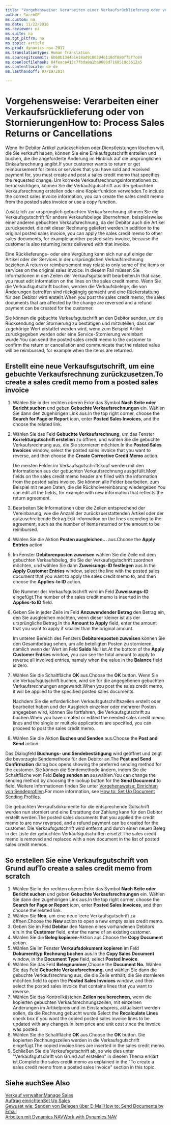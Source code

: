 ```yaml
---
title: "Vorgehensweise: Verarbeiten einer Verkaufsrücklieferung oder von Stornierungen"
author: SorenGP
ms.custom: na
ms.date: 11/22/2016
ms.reviewer: na
ms.suite: na
ms.tgt_pltfrm: na
ms.topic: article
ms.prod: dynamics-nav-2017
ms.translationtype: Human Translation
ms.sourcegitcommit: 6b60b1344a1e18ad91863046110df880f75f7c04
ms.openlocfilehash: 84feace413c7fbda0a1ba9688d7168510c3612a5
ms.contentlocale: de-de
ms.lasthandoff: 07/19/2017

---
```


# <a name="how-to-process-sales-returns-or-cancellations"></a><span data-ttu-id="3dddd-102">Vorgehensweise: Verarbeiten einer Verkaufsrücklieferung oder von Stornierungen</span><span class="sxs-lookup"><span data-stu-id="3dddd-102">How to: Process Sales Returns or Cancellations</span></span>
<span data-ttu-id="3dddd-103">Wenn Ihr Debitor Artikel zurückschicken oder Dienstleistungen löschen will, die Sie verkauft haben, können Sie eine Einkaufsgutschrift erstellen und buchen, die die angeforderte Änderung im Hinblick auf die ursprünglichen Einkaufsrechnung angibt.</span><span class="sxs-lookup"><span data-stu-id="3dddd-103">If your customer wants to return or get reimbursement for items or services that you have sold and received payment for, you must create and post a sales credit memo that specifies the requested change.</span></span> <span data-ttu-id="3dddd-104">Um korrekte Verkaufsrechnungsinformationen zu berücksichtigen, können Sie die Verkaufsgutschrift aus der gebuchten Verkaufsrechnung erstellen oder eine Kopierfunktion verwenden.</span><span class="sxs-lookup"><span data-stu-id="3dddd-104">To include the correct sales invoice information, you can create the sales credit memo from the posted sales invoice or use a copy function.</span></span>

<span data-ttu-id="3dddd-105">Zusätzlich zur ursprünglich gebuchten Verkaufsrechnung können Sie die Verkaufsgutschrift für andere Verkaufsbelege übernehmen, beispielsweise einer anderen gebuchten Verkaufsrechnung, da der Debitor auch die Artikel zurücksendet, die mit dieser Rechnung geliefert werden.</span><span class="sxs-lookup"><span data-stu-id="3dddd-105">In addition to the original posted sales invoice, you can apply the sales credit memo to other sales documents, for example another posted sales invoice, because the customer is also returning items delivered with that invoice.</span></span>

<span data-ttu-id="3dddd-106">Eine Rücklieferungs- oder eine Vergütung kann sich nur auf einige der Artikel oder der Services in der ursprünglichen Verkaufsrechnung beziehen.</span><span class="sxs-lookup"><span data-stu-id="3dddd-106">A return or reimbursement may relate to only some of the items or services on the original sales invoice.</span></span> <span data-ttu-id="3dddd-107">In diesem Fall müssen Sie Informationen in den Zeilen der Verkaufsgutschrift bearbeiten.</span><span class="sxs-lookup"><span data-stu-id="3dddd-107">In that case, you must edit information on the lines on the sales credit memo.</span></span> <span data-ttu-id="3dddd-108">Wenn Sie die Verkaufsgutschrift buchen, werden die Verkaufsbelege, die von Änderungen betroffen sind rückgängig gemacht und eine Rückerstattung für den Debitor wird erstellt.</span><span class="sxs-lookup"><span data-stu-id="3dddd-108">When you post the sales credit memo, the sales documents that are affected by the change are reversed and a refund payment can be created for the customer.</span></span>

<span data-ttu-id="3dddd-109">Sie können die gebuchte Verkaufsgutschrift an den Debitor senden, um die Rücksendung oder Stornierung zu bestätigen und mitzuteilen, dass der zugehörige Wert erstattet werden wird, wenn zum Beispiel Artikel zurückgegeben werden oder eine Service-Stornierung vereinbart wurde.</span><span class="sxs-lookup"><span data-stu-id="3dddd-109">You can send the posted sales credit memo to the customer to confirm the return or cancellation and communicate that the related value will be reimbursed, for example when the items are returned.</span></span>

## <a name="to-create-a-sales-credit-memo-from-a-posted-sales-invoice"></a><span data-ttu-id="3dddd-110">Erstellt eine neue Verkaufsgutschrift, um eine gebuchte Verkaufsrechnung zurückzusetzen.</span><span class="sxs-lookup"><span data-stu-id="3dddd-110">To create a sales credit memo from a posted sales invoice</span></span>
1. <span data-ttu-id="3dddd-111">Wählen Sie in der rechten oberen Ecke das Symbol **Nach Seite oder Bericht suchen** und geben **Gebuchte Verkaufsrechnungen** ein. Wählen Sie dann den zugehörigen Link aus.</span><span class="sxs-lookup"><span data-stu-id="3dddd-111">In the top right corner, choose the **Search for Page or Report** icon, enter **Posted Sales Invoices**, and the choose the related link.</span></span>  
2. <span data-ttu-id="3dddd-112">Wählen Sie das Feld **Gebuchte Verkaufsrechnung**, um das Fenster **Korrekturgutschrift erstellen** zu öffnen, und wählen Sie die gebuchte Verkaufsrechnung aus, die Sie stornieren möchten.</span><span class="sxs-lookup"><span data-stu-id="3dddd-112">In the **Posted Sales Invoices** window, select the posted sales invoice that you want to reverse, and then choose the **Create Corrective Credit Memo** action.</span></span>

    <span data-ttu-id="3dddd-113">Die meisten Felder im Verkaufsgutschriftskopf werden mit den Informationen aus der gebuchten Verkaufsrechnung ausgefüllt.</span><span class="sxs-lookup"><span data-stu-id="3dddd-113">Most fields on the sales credit memo header are filled with the information from the posted sales invoice.</span></span> <span data-ttu-id="3dddd-114">Sie können alle Felder bearbeiten, zum Beispiel mit neuen Daten, die die Rückholvereinbarung wiedergeben.</span><span class="sxs-lookup"><span data-stu-id="3dddd-114">You can edit all the fields, for example with new information that reflects the return agreement.</span></span>
3. <span data-ttu-id="3dddd-115">Bearbeiten Sie Informationen über die Zeilen entsprechend der Vereinbarung, wie die Anzahl der zurückzuerstattenden Artikel oder der gutzuschreibende Betrag.</span><span class="sxs-lookup"><span data-stu-id="3dddd-115">Edit information on the lines according to the agreement, such as the number of items returned or the amount to be reimbursed.</span></span>
4. <span data-ttu-id="3dddd-116">Wählen Sie die Aktion **Posten ausgleichen...** aus.</span><span class="sxs-lookup"><span data-stu-id="3dddd-116">Choose the **Apply Entries** action.</span></span>
5. <span data-ttu-id="3dddd-117">Im Fenster **Debitorenposten zuweisen** wählen Sie die Zeile mit dem gebuchten Verkaufsbeleg, die Sie der Verkaufsgutschrift zuordnen möchten, und wählen Sie dann **Zuweisungs-ID festlegen** aus.</span><span class="sxs-lookup"><span data-stu-id="3dddd-117">In the **Apply Customer Entries** window, select the line with the posted sales document that you want to apply the sales credit memo to, and then choose the **Applies-to ID** action.</span></span>

    <span data-ttu-id="3dddd-118">Die Nummer der Verkaufsgutschrift wird im Feld **Zuweisungs-ID** eingefügt.</span><span class="sxs-lookup"><span data-stu-id="3dddd-118">The number of the sales credit memo is inserted in the **Applies-to ID** field.</span></span>  
6. <span data-ttu-id="3dddd-119">Geben Sie in jeder Zeile im Feld **Anzuwendender Betrag** den Betrag ein, den Sie ausgleichen möchten, wenn dieser kleiner ist als der ursprüngliche Betrag.</span><span class="sxs-lookup"><span data-stu-id="3dddd-119">In the **Amount to Apply** field, enter the amount that you want to apply if smaller than the original amount.</span></span>

    <span data-ttu-id="3dddd-120">Im unteren Bereich des Fensters **Debitorenposten zuweisen** können Sie den Gesamtbetrag sehen, um alle beteiligten Posten zu stornieren, nämlich wenn der Wert im Feld **Saldo** Null ist.</span><span class="sxs-lookup"><span data-stu-id="3dddd-120">At the bottom of the **Apply Customer Entries** window, you can see the total amount to apply to reverse all involved entries, namely when the value in the **Balance** field is zero.</span></span>  
7. <span data-ttu-id="3dddd-121">Wählen Sie die Schaltfläche **OK** aus.</span><span class="sxs-lookup"><span data-stu-id="3dddd-121">Choose the **OK** button.</span></span> <span data-ttu-id="3dddd-122">Wenn Sie die Verkaufsgutschrift buchen, wird sie für die angegebenen gebuchten Verkaufsrechnungen angewandt.</span><span class="sxs-lookup"><span data-stu-id="3dddd-122">When you post the sales credit memo, it will be applied to the specified posted sales documents.</span></span>

    <span data-ttu-id="3dddd-123">Nachdem Sie die erforderlichen Verkaufsgutschriftszeilen erstellt oder bearbeitet haben und der Ausgleich einzelner oder mehrerer Posten angegeben wird, können Sie fortfahren, die Verkaufsgutschrift zu buchen.</span><span class="sxs-lookup"><span data-stu-id="3dddd-123">When you have created or edited the needed sales credit memo lines and the single or multiple applications are specified, you can proceed to post the sales credit memo.</span></span>
8. <span data-ttu-id="3dddd-124">Wählen Sie die Aktion **Buchen und Senden** aus.</span><span class="sxs-lookup"><span data-stu-id="3dddd-124">Choose the **Post and Send** action.</span></span>

<span data-ttu-id="3dddd-125">Das Dialogfeld **Buchungs- und Sendebestätigung** wird geöffnet und zeigt die bevorzugte Sendemethode für den Debitor an.</span><span class="sxs-lookup"><span data-stu-id="3dddd-125">The **Post and Send Confirmation** dialog box opens showing the preferred sending method for the customer.</span></span> <span data-ttu-id="3dddd-126">Sie können die Sendemethode ändern, indem Sie die Schaltfläche vom Feld **Beleg senden an** auswählen.</span><span class="sxs-lookup"><span data-stu-id="3dddd-126">You can change the sending method by choosing the lookup button for the **Send Document** to field.</span></span> <span data-ttu-id="3dddd-127">Weitere Informationen finden Sie unter [Vorgehensweise: Einrichten von Sendeprofilen](sales-how-setup-document-send-profiles.md).</span><span class="sxs-lookup"><span data-stu-id="3dddd-127">For more information, see [How to: Set Up Document Sending Profiles](sales-how-setup-document-send-profiles.md).</span></span>

<span data-ttu-id="3dddd-128">Die gebuchten Verkaufsdokumente für die entsprechende Gutschrift werden nun storniert und eine Erstattung der Zahlung kann für den Debitor erstellt werden.</span><span class="sxs-lookup"><span data-stu-id="3dddd-128">The posted sales documents that you applied the credit memo to are now reversed, and a refund payment can be created for the customer.</span></span> <span data-ttu-id="3dddd-129">Die Verkaufsgutschrift wird entfernt und durch einen neuen Beleg in der Liste der gebuchten Verkaufsgutschriften ersetzt.</span><span class="sxs-lookup"><span data-stu-id="3dddd-129">The sales credit memo is removed and replaced with a new document in the list of posted sales credit memos.</span></span>

## <a name="to-create-a-sales-credit-memo-from-scratch"></a><span data-ttu-id="3dddd-130">So erstellen Sie eine Verkaufsgutschrift von Grund auf</span><span class="sxs-lookup"><span data-stu-id="3dddd-130">To create a sales credit memo from scratch</span></span>
1. <span data-ttu-id="3dddd-131">Wählen Sie in der rechten oberen Ecke das Symbol **Nach Seite oder Bericht suchen** und geben **Gebuchte Verkaufsrechnungen** ein. Wählen Sie dann den zugehörigen Link aus.</span><span class="sxs-lookup"><span data-stu-id="3dddd-131">In the top right corner, choose the **Search for Page or Report** icon, enter **Posted Sales Invoices**, and then choose the related link.</span></span>
2. <span data-ttu-id="3dddd-132">Wählen Sie **Neu**, um eine neue leere Verkaufsgutschrift zu öffnen.</span><span class="sxs-lookup"><span data-stu-id="3dddd-132">Choose the **New** action to open a new empty sales credit memo.</span></span>
3. <span data-ttu-id="3dddd-133">Geben Sie im Feld **Debitor** den Namen eines vorhandenen Debitors ein.</span><span class="sxs-lookup"><span data-stu-id="3dddd-133">In the **Customer** field, enter the name of an existing customer.</span></span>
4. <span data-ttu-id="3dddd-134">Wählen Sie die **Beleg kopieren**-Aktion aus.</span><span class="sxs-lookup"><span data-stu-id="3dddd-134">Choose the **Copy Document** action.</span></span>
5. <span data-ttu-id="3dddd-135">Wählen Sie im Fenster **Verkaufsdokument kopieren** im Feld **Dokumenttyp** **Rechnung buchen** aus.</span><span class="sxs-lookup"><span data-stu-id="3dddd-135">In the **Copy Sales Document** window, in the **Document Type** field, select **Posted Invoice**.</span></span>
6. <span data-ttu-id="3dddd-136">Wählen Sie das Feld **Belegnummer**,</span><span class="sxs-lookup"><span data-stu-id="3dddd-136">Choose the **Document No.**</span></span> <span data-ttu-id="3dddd-137">Wählen Sie das Feld **Gebuchte Verkaufsrechnung.** und wählen Sie dann die gebuchte Verkaufsrechnung aus, die die Zeile enthält, die Sie stornieren möchten.</span><span class="sxs-lookup"><span data-stu-id="3dddd-137">field to open the **Posted Sales Invoices** window, and then select the posted sales invoice that contains lines that you want to reverse.</span></span>
7. <span data-ttu-id="3dddd-138">Wählen Sie das Kontrollkästchen **Zeilen neu berechnen**, wenn die kopierten gebuchten Verkaufsrechnungszeilen, mit einzelnen Änderungen im Artikelpreis und im Einstandspreis, aktualisiert werden sollen, da die Rechnung gebucht wurde.</span><span class="sxs-lookup"><span data-stu-id="3dddd-138">Select the **Recalculate Lines** check box if you want the copied posted sales invoice lines to be updated with any changes in item price and unit cost since the invoice was posted.</span></span>
8. <span data-ttu-id="3dddd-139">Wählen Sie die Schaltfläche **OK** aus.</span><span class="sxs-lookup"><span data-stu-id="3dddd-139">Choose the **OK** button.</span></span> <span data-ttu-id="3dddd-140">Die kopierten Rechnungszeilen werden in die Verkaufsgutschrift eingefügt.</span><span class="sxs-lookup"><span data-stu-id="3dddd-140">The copied invoice lines are inserted in the sales credit memo.</span></span>
9. <span data-ttu-id="3dddd-141">Schließen Sie die Verkaufsgutschrift ab, so wie dies unter "Verkaufsgutschrift von Grund auf erstellen" in diesem Thema erklärt ist.</span><span class="sxs-lookup"><span data-stu-id="3dddd-141">Complete the sales credit memo as explained in the "To create a sales credit memo from a posted sales invoice" section in this topic.</span></span>

## <a name="see-also"></a><span data-ttu-id="3dddd-142">Siehe auch</span><span class="sxs-lookup"><span data-stu-id="3dddd-142">See Also</span></span>  
[<span data-ttu-id="3dddd-143">Verkauf verwalten</span><span class="sxs-lookup"><span data-stu-id="3dddd-143">Manage Sales</span></span>](sales-manage-sales.md)  
[<span data-ttu-id="3dddd-144">Auftrag einrichten</span><span class="sxs-lookup"><span data-stu-id="3dddd-144">Set Up Sales</span></span>](sales-setup-sales.md)  
[<span data-ttu-id="3dddd-145">Gewusst wie: Senden von Belegen über E-Mail</span><span class="sxs-lookup"><span data-stu-id="3dddd-145">How to: Send Documents by Email</span></span>](ui-how-send-documents-email.md)  
[<span data-ttu-id="3dddd-146">Arbeiten mit Dynamics NAV</span><span class="sxs-lookup"><span data-stu-id="3dddd-146">Work with Dynamics NAV</span></span>](ui-work-product.md)

